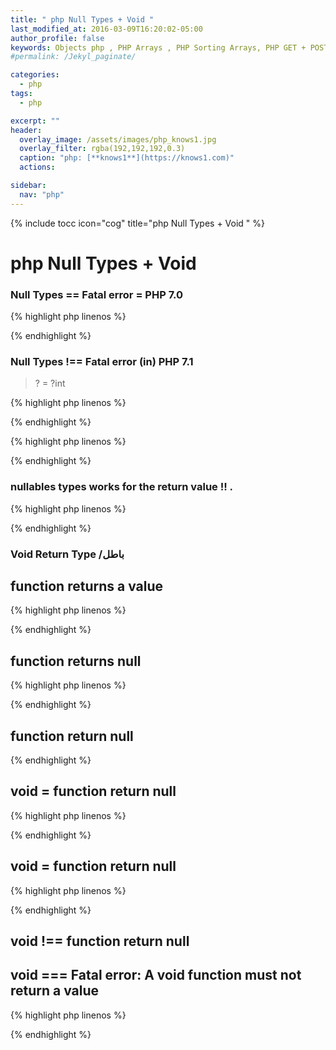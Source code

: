 ```yaml
---
title: " php Null Types + Void "
last_modified_at: 2016-03-09T16:20:02-05:00
author_profile: false
keywords: Objects php , PHP Arrays , PHP Sorting Arrays, PHP GET + POST + REQUEST,php Null Types + Void ,
#permalink: /Jekyl_paginate/

categories:
  - php
tags:
  - php

excerpt: ""
header:
  overlay_image: /assets/images/php_knows1.jpg
  overlay_filter: rgba(192,192,192,0.3)
  caption: "php: [**knows1**](https://knows1.com)"
  actions:

sidebar:
  nav: "php"
---
```

{% include tocc icon="cog" title="php Null Types + Void " %}


# php Null Types + Void

###  Null Types == Fatal error = PHP 7.0

{% highlight php linenos %}  
<?php  
function abc(int $a) {
 var_dump($a + $a * 5.5);
}

abc(100);
abc(null);
?>
{% endhighlight %}

###  Null Types !== Fatal error (in) PHP 7.1

> ? = ?int

{% highlight php linenos %}
 <?php  
function abc(?int $a) {
 var_dump($a + $a * 5.5);
}

abc(100);
abc(null);

//OUTPUT : float(650) float(0)  
?>
{% endhighlight %}

{% highlight php linenos %}
 <?php  
function abc(?int $a) {
 return ($a + $a * 5.5);
}

var_dump(abc(100));
var_dump(abc(null));

//OUTPUT : float(650) float(0)  
?>
{% endhighlight %}

###  nullables types works for the return value !! .

{% highlight php linenos %}
<?php
function abc(?int $a, ?int $b, ?int $c) : ?int {
    if ($a === null || $b === null ||  $c === null ) {
        return null;
    }
    return $a + $b + $c;
}
var_dump( abc(10, 10, 10) ); // int(30) !!!!!
var_dump( abc(10, null, 10) ); // NULL
var_dump( abc(null, 10, 10) ); // NULL
var_dump( abc(10, 10, null) ); // NULL  
?>
{% endhighlight %}

### Void Return Type /باطل

## function returns a value

{% highlight php linenos %}
<?php

function knows($a1, $a2, $a3){
    $all = "$a1 $a2 $a3 ";
    return $all;
}
  var_dump(knows(5,0,0));
?>
{% endhighlight %}

## function returns null

{% highlight php linenos %}
<?php

function knows($a1, $a2, $a3){
    $all = "$a1 $a2 $a3 ";
    return ;
}
  var_dump(knows(5,0,0));
?>
{% endhighlight %}

## function return null
<?php
{% highlight php linenos %}
function knows($a1, $a2, $a3){
    $all = "$a1 $a2 $a3 ";    
}
  var_dump(knows(5,0,0));
?>
{% endhighlight %}

## void = function return null

{% highlight php linenos %}
<?php

function knows($a1, $a2, $a3): void{
    $all = "$a1 $a2 $a3 ";
    return;
}
  var_dump(knows(5,0,0));
?>
{% endhighlight %}

## void = function return null
{% highlight php linenos %}
<?php
function knows($a1, $a2, $a3): void{
    $all = "$a1 $a2 $a3 ";
}
  var_dump(knows(5,0,0));
?>
{% endhighlight %}

## void !== function return null
##  void === Fatal error: A void function must not return a value

{% highlight php linenos %}
<?php

function knows($a1, $a2, $a3): void{
    $all = "$a1 $a2 $a3 ";

  return $all;
}
  var_dump(knows(5,0,0));
?>
{% endhighlight %}
